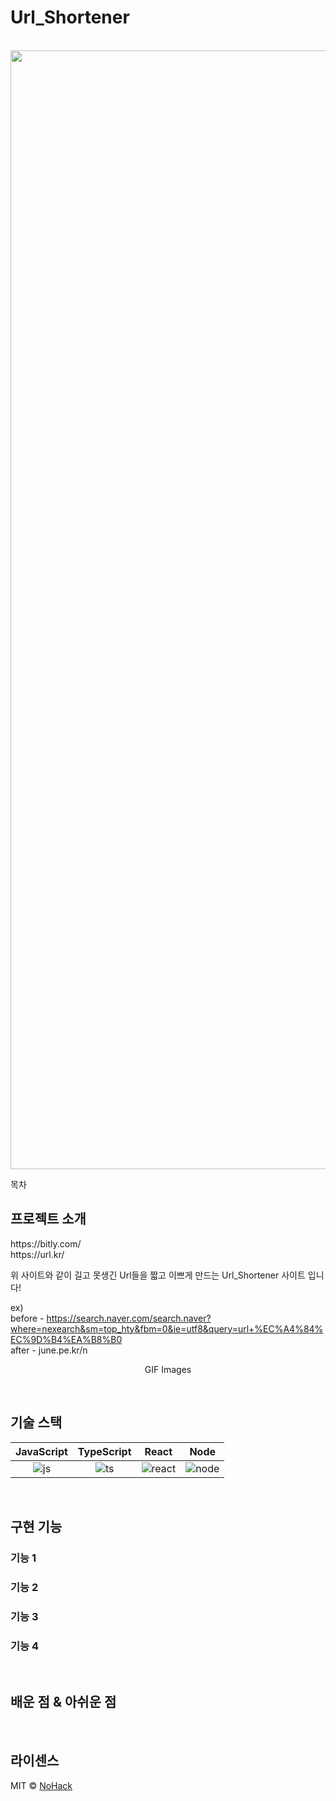 # Url_Shortener

<p align="center">
  <br>
<img width="1790" alt="image" src="https://user-images.githubusercontent.com/72774518/204198566-dda5e501-1114-4670-ad89-ece3b0774f76.png">

  <br>
</p>

목차

## 프로젝트 소개

<p align="justify">
https://bitly.com/ <br>
https://url.kr/ <br>

위 사이트와 같이 길고 못생긴 Url들을 짧고 이쁘게 만드는 Url_Shortener 사이트 입니다! <br>

ex) <br>
before - https://search.naver.com/search.naver?where=nexearch&sm=top_hty&fbm=0&ie=utf8&query=url+%EC%A4%84%EC%9D%B4%EA%B8%B0 <br>
after - june.pe.kr/n
</p>

<p align="center">
GIF Images
</p>

<br>

## 기술 스택

| JavaScript | TypeScript |  React   |  Node   |
| :--------: | :--------: | :------: | :-----: |
|   ![js]    |   ![ts]    | ![react] | ![node] |

<br>

## 구현 기능

### 기능 1

### 기능 2

### 기능 3

### 기능 4

<br>

## 배운 점 & 아쉬운 점

<p align="justify">

</p>

<br>

## 라이센스

MIT &copy; [NoHack](mailto:lbjp114@gmail.com)

<!-- Stack Icon Refernces -->

[js]: /images/stack/javascript.svg
[ts]: /images/stack/typescript.svg
[react]: /images/stack/react.svg
[node]: /images/stack/node.sv
